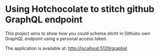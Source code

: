 # Using Hotchocolate to stitch github GraphQL endpoint

This project aims to show how you could schema sticht in Githubs own GraphQL endpoint using a personal access token.

The application is available at: [http://localhost:5129/graphql](http://localhost:5129/graphql)
